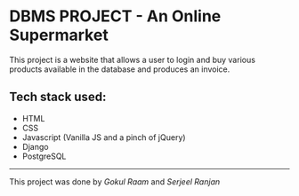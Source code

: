 # DBMS PROJECT - An Online Supermarket

This project is a website that allows a user to login and buy various products available in the database and produces an invoice.

## Tech stack used:
* HTML
* CSS
* Javascript (Vanilla JS and a pinch of jQuery)
* Django
* PostgreSQL

***
This project was done by _Gokul Raam_ and _Serjeel Ranjan_
